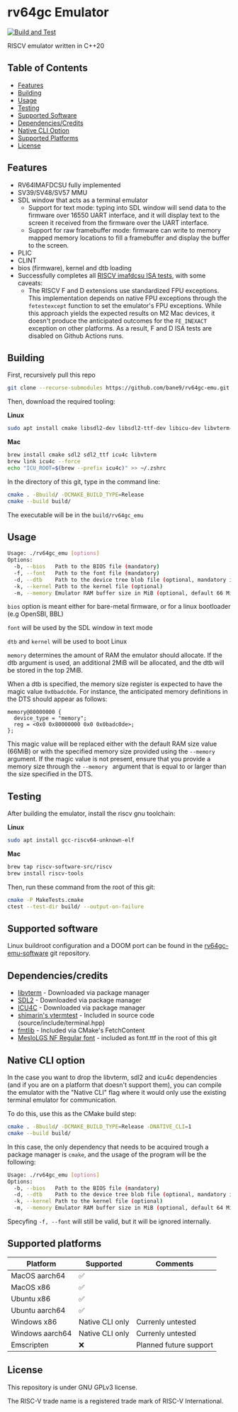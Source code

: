 # rv64gc Emulator

[![Build and Test](https://github.com/bane9/rv64gc-emu/actions/workflows/build_and_test.yml/badge.svg)](https://github.com/bane9/rv64gc-emu/actions/workflows/build_and_test.yml)

RISCV emulator written in C++20

## Table of Contents
- [Features](#features)
- [Building](#building)
- [Usage](#usage)
- [Testing](#testing)
- [Supported Software](#supported-software)
- [Dependencies/Credits](#dependenciescredits)
- [Native CLI Option](#native-cli-option)
- [Supported Platforms](#supported-platforms)
- [License](#license)

## Features

- RV64IMAFDCSU fully implemented
- SV39/SV48/SV57 MMU
- SDL window that acts as a terminal emulator
    - Support for text mode: typing into SDL window will send data to the firmware over 16550 UART interface, and it will display text to the screen it received from the firmware over the UART interface.
    - Support for raw framebuffer mode: firmware can write to memory mapped memory locations to fill a framebuffer and display the buffer to the screen.
- PLIC
- CLINT
- bios (firmware), kernel and dtb loading
- Successfully completes all [RISCV imafdcsu ISA tests](https://github.com/riscv-software-src/riscv-tests), with some caveats:
  - The RISCV F and D extensions use standardized FPU exceptions. This implementation depends on native FPU exceptions through the `fetestexcept` function to set the emulator's FPU exceptions. While this approach yields the expected results on M2 Mac devices, it doesn't produce the anticipated outcomes for the `FE_INEXACT` exception on other platforms. As a result, F and D ISA tests are disabled on Github Actions runs.

## Building

First, recursively pull this repo 

```bash
git clone --recurse-submodules https://github.com/bane9/rv64gc-emu.git
```

Then, download the required tooling:

**Linux**

```bash
sudo apt install cmake libsdl2-dev libsdl2-ttf-dev libicu-dev libvterm-dev
```

**Mac**

```bash
brew install cmake sdl2 sdl2_ttf icu4c libvterm
brew link icu4c --force
echo "ICU_ROOT=$(brew --prefix icu4c)" >> ~/.zshrc
```

In the directory of this git, type in the command line:

```bash
cmake . -Bbuild/ -DCMAKE_BUILD_TYPE=Release
cmake --build build/
```

The executable will be in the `build/rv64gc_emu`

## Usage
```bash
Usage: ./rv64gc_emu [options]
Options:
  -b, --bios   Path to the BIOS file (mandatory)
  -f, --font   Path to the font file (mandatory)
  -d, --dtb    Path to the device tree blob file (optional, mandatory if kernel is present)
  -k, --kernel Path to the kernel file (optional)
  -m, --memory Emulator RAM buffer size in MiB (optional, default 66 MiB)
```

`bios` option is meant either for bare-metal firmware, or for a linux bootloader (e.g OpenSBI, BBL)

`font` will be used by the SDL window in text mode

`dtb` and `kernel` will be used to boot Linux

`memory` determines the amount of RAM the emulator should allocate. If the dtb argument is used, an additional 2MiB will be allocated, and the dtb will be stored in the top 2MiB.

When a dtb is specified, the memory size register is expected to have the magic value `0x0badc0de`. For instance, the anticipated memory definitions in the DTS should appear as follows:

```dts
memory@80000000 {
  device_type = "memory";
  reg = <0x0 0x80000000 0x0 0x0badc0de>;
};
```

This magic value will be replaced either with the default RAM size value (66MiB) or with the specified memory size provided using the `--memory` argument. If the magic value is not present, ensure that you provide a memory size through the `--memory ` argument that is equal to or larger than the size specified in the DTS.

## Testing

After building the emulator, install the riscv gnu toolchain:

**Linux**

```bash
sudo apt install gcc-riscv64-unknown-elf
```

**Mac**

```bash
brew tap riscv-software-src/riscv
brew install riscv-tools
```

Then, run these command from the root of this git:

```bash
cmake -P MakeTests.cmake
ctest --test-dir build/ --output-on-failure
```

## Supported software

Linux buildroot configuration and a DOOM port can be found in the [rv64gc-emu-software](https://github.com/bane9/rv64gc-emu-software) git repository.

## Dependencies/credits

- [libvterm](http://www.leonerd.org.uk/code/libvterm/) - Downloaded via package manager
- [SDL2](https://www.libsdl.org/) - Downloaded via package manager
- [ICU4C](https://unicode-org.github.io/icu/userguide/icu4c/) - Downloaded via package manager
- [shimarin's vtermtest](https://gist.github.com/shimarin/71ace40e7443ed46387a477abf12ea70) - Included in source code (source/include/terminal.hpp)
- [fmtlib](https://github.com/fmtlib/fmt) - Included via CMake's FetchContent
- [MesloLGS NF Regular font](https://github.com/romkatv/dotfiles-public/blob/master/.local/share/fonts/NerdFonts/MesloLGS%20NF%20Regular.ttf) - included as font.ttf in the root of this git

## Native CLI option

In the case you want to drop the libvterm, sdl2 and icu4c dependencies (and if you are on a platform that doesn't support them), you can compile the emulator with the "Native CLI" flag where it would only use the existing terminal emulator for communication.

To do this, use this as the CMake build step:

```bash
cmake . -Bbuild/ -DCMAKE_BUILD_TYPE=Release -DNATIVE_CLI=1
cmake --build build/
```

In this case, the only dependency that needs to be acquired trough a package manager is `cmake`, and the usage of the program will be the following:

```bash
Usage: ./rv64gc_emu [options]
Options:
  -b, --bios   Path to the BIOS file (mandatory)
  -d, --dtb    Path to the device tree blob file (optional, mandatory if kernel is present)
  -k, --kernel Path to the kernel file (optional)
  -m, --memory Emulator RAM buffer size in MiB (optional, default 64 MiB)
```

Specyfing `-f, --font` will still be valid, but it will be ignored internally.

## Supported platforms

| Platform        | Supported        | Comments                                      |
|-----------------|------------------|-----------------------------------------------|
| MacOS aarch64   | ✅               |                                               |
| MacOS x86       | ✅               |                                               |
| Ubuntu x86      | ✅               |                                               |
| Ubuntu aarch64  | ✅               |                                               |
| Windows x86     | Native CLI only  | Currenly untested                             |
| Windows aarch64 | Native CLI only  | Currenly untested                             |
| Emscripten      | ❌               | Planned future support                        |

## License

This repository is under GNU GPLv3 license.

The RISC-V trade name is a registered trade mark of RISC-V International.